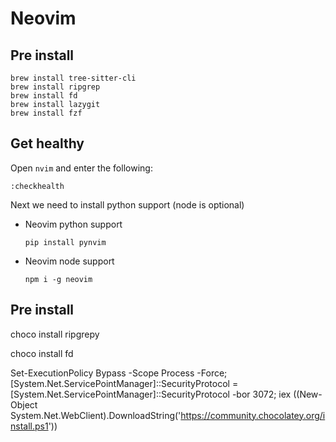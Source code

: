 # Neovim

## Pre install

```
brew install tree-sitter-cli
brew install ripgrep
brew install fd
brew install lazygit
brew install fzf

```

## Get healthy

Open `nvim` and enter the following:

```
:checkhealth
```

Next we need to install python support (node is optional)

- Neovim python support

  ```
  pip install pynvim
  ```
- Neovim node support

  ```
  npm i -g neovim
  ```

## Pre install

choco install ripgrepy

choco install fd

Set-ExecutionPolicy Bypass -Scope Process -Force; [System.Net.ServicePointManager]::SecurityProtocol = [System.Net.ServicePointManager]::SecurityProtocol -bor 3072; iex ((New-Object System.Net.WebClient).DownloadString('https://community.chocolatey.org/install.ps1'))
